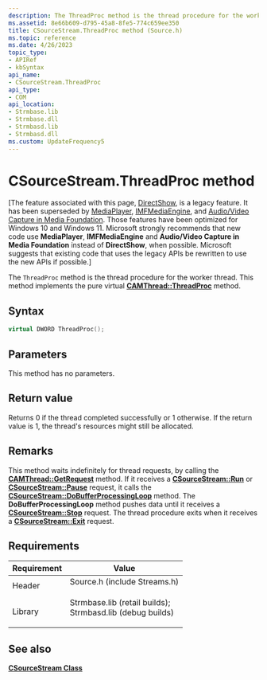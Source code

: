 ```yaml
---
description: The ThreadProc method is the thread procedure for the worker thread. This method implements the pure virtual CAMThread::ThreadProc method.
ms.assetid: 8e66b609-d795-45a8-8fe5-774c659ee350
title: CSourceStream.ThreadProc method (Source.h)
ms.topic: reference
ms.date: 4/26/2023
topic_type: 
- APIRef
- kbSyntax
api_name: 
- CSourceStream.ThreadProc
api_type: 
- COM
api_location: 
- Strmbase.lib
- Strmbase.dll
- Strmbasd.lib
- Strmbasd.dll
ms.custom: UpdateFrequency5
---
```


# CSourceStream.ThreadProc method

\[The feature associated with this page, [DirectShow](/windows/win32/directshow/directshow), is a legacy feature. It has been superseded by [MediaPlayer](/uwp/api/Windows.Media.Playback.MediaPlayer), [IMFMediaEngine](/windows/win32/api/mfmediaengine/nn-mfmediaengine-imfmediaengine), and [Audio/Video Capture in Media Foundation](windows/win32/medfound/audio-video-capture-in-media-foundation). Those features have been optimized for Windows 10 and Windows 11. Microsoft strongly recommends that new code use **MediaPlayer**, **IMFMediaEngine** and **Audio/Video Capture in Media Foundation** instead of **DirectShow**, when possible. Microsoft suggests that existing code that uses the legacy APIs be rewritten to use the new APIs if possible.\]

The `ThreadProc` method is the thread procedure for the worker thread. This method implements the pure virtual [**CAMThread::ThreadProc**](camthread-threadproc.md) method.

## Syntax


```C++
virtual DWORD ThreadProc();
```



## Parameters

This method has no parameters.

## Return value

Returns 0 if the thread completed successfully or 1 otherwise. If the return value is 1, the thread's resources might still be allocated.

## Remarks

This method waits indefinitely for thread requests, by calling the [**CAMThread::GetRequest**](camthread-getrequest.md) method. If it receives a [**CSourceStream::Run**](csourcestream-run.md) or [**CSourceStream::Pause**](csourcestream-pause.md) request, it calls the [**CSourceStream::DoBufferProcessingLoop**](csourcestream-dobufferprocessingloop.md) method. The **DoBufferProcessingLoop** method pushes data until it receives a [**CSourceStream::Stop**](csourcestream-stop.md) request. The thread procedure exits when it receives a [**CSourceStream::Exit**](csourcestream-exit.md) request.

## Requirements



| Requirement | Value |
|--------------------|--------------------------------------------------------------------------------------------------------------------------------------------------------------------------------------------|
| Header<br/>  | <dl> <dt>Source.h (include Streams.h)</dt> </dl>                                                                                    |
| Library<br/> | <dl> <dt>Strmbase.lib (retail builds); </dt> <dt>Strmbasd.lib (debug builds)</dt> </dl> |



## See also

<dl> <dt>

[**CSourceStream Class**](csourcestream.md)
</dt> </dl>

 

 




